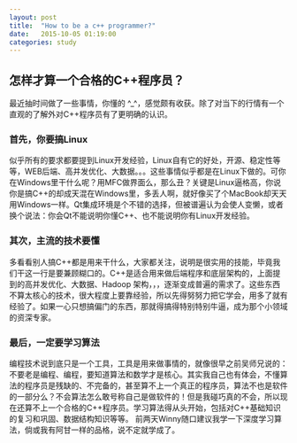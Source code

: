 ```yaml
---
layout: post
title:  "How to be a c++ programmer?"
date:   2015-10-05 01:19:00
categories: study
---
```


## 怎样才算一个合格的C++程序员？

最近抽时间做了一些事情，你懂的 ^_^，感觉颇有收获。除了对当下的行情有一个直观的了解外对C++程序员有了更明确的认识。

### 首先，你要搞Linux

似乎所有的要求都要提到Linux开发经验，Linux自有它的好处，开源、稳定性等等，WEB后端、高并发优化、大数据。。。这些事情似乎都是在Linux下做的。可你在Windows里干什么呢？用MFC做界面么，那么丑？关键是Linux逼格高，你说你是搞C++的却成天混在Windows里，多丢人啊，就好像买了个MacBook却天天用Windows一样。Qt集成环境是个不错的选择，但被谱遍认为会使人变懒，或者换个说法：你会Qt不能说明你懂C++、也不能说明你有Linux开发经验。

### 其次，主流的技术要懂

多看看别人搞C++都是用来干什么，大家都关注，说明是很实用的技能，毕竟我们干这一行是要兼顾糊口的。C++是适合用来做后端程序和底层架构的，上面提到的高并发优化、大数据、Hadoop 架构，，，逐渐变成普遍的需求了。这些东西不算太核心的技术，很大程度上要靠经验，所以先得努努力把它学会，用多了就有经验了。如果一心只想搞偏门的东西，那就得搞得特别特别牛逼，成为那个小领域的资深专家。

### 最后，一定要学习算法

编程技术说到底只是一个工具，工具是用来做事情的，就像很早之前吴师兄说的：不要老是编程、编程，要知道算法和数学才是核心。其实我自己也有体会，不懂算法的程序员是残缺的、不完备的，甚至算不上一个真正的程序员，算法不也是软件的一部分么？不会算法怎么敢号称自己是做软件的！但是我碰巧真的不会，所以现在还算不上一个合格的C++程序员。学习算法得从头开始，包括对C++基础知识的复习和巩固、数据结构知识等等。
前两天Winny随口建议我学一下深度学习算法，倘或我有阿甘一样的品格，说不定就学成了。
